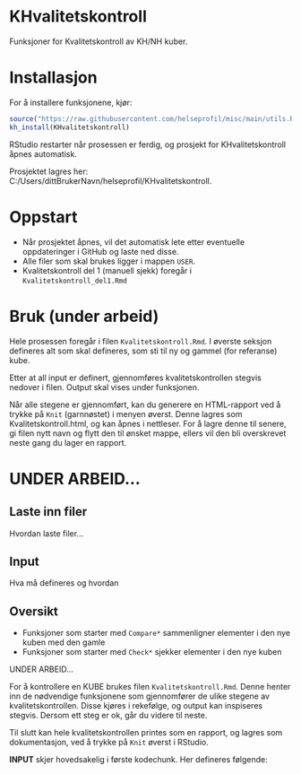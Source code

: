 # KHvalitetskontroll

Funksjoner for Kvalitetskontroll av KH/NH kuber.

# Installasjon

For å installere funksjonene, kjør:
```r
source("https://raw.githubusercontent.com/helseprofil/misc/main/utils.R")
kh_install(KHvalitetskontroll)
```
RStudio restarter når prosessen er ferdig, og prosjekt for KHvalitetskontroll åpnes automatisk. 

Prosjektet lagres her: 
C:/Users/dittBrukerNavn/helseprofil/KHvalitetskontroll.

# Oppstart

- Når prosjektet åpnes, vil det automatisk lete etter eventuelle oppdateringer i GitHub og laste ned disse. 
- Alle filer som skal brukes ligger i mappen `USER`.
- Kvalitetskontroll del 1 (manuell sjekk) foregår i `Kvalitetskontroll_del1.Rmd`

# Bruk (under arbeid)
Hele prosessen foregår i filen `Kvalitetskontroll.Rmd`. I øverste seksjon defineres alt som skal defineres, som sti til ny og gammel (for referanse) kube. 

Etter at all input er definert, gjennomføres kvalitetskontrollen stegvis nedover i filen. Output skal vises under funksjonen. 

Når alle stegene er gjennomført, kan du generere en HTML-rapport ved å trykke på `Knit` (garnnøstet) i menyen øverst. Denne lagres som Kvalitetskontroll.html, og kan åpnes i nettleser. For å lagre denne til senere, gi filen nytt navn og flytt den til ønsket mappe, ellers vil den bli overskrevet neste gang du lager en rapport. 



# UNDER ARBEID...


## Laste inn filer

Hvordan laste filer...

## Input

Hva må defineres og hvordan


## Oversikt
- Funksjoner som starter med `Compare*` sammenligner elementer i den nye kuben med den gamle
- Funksjoner som starter med `Check*` sjekker elementer i den nye kuben

UNDER ARBEID...

For å kontrollere en KUBE brukes filen `Kvalitetskontroll.Rmd`. Denne henter inn de nødvendige funksjonene som gjennomfører de ulike stegene av kvalitetskontrollen. Disse kjøres i rekefølge, og output kan inspiseres stegvis. Dersom ett steg er ok, går du videre til neste. 

Til slutt kan hele kvalitetskontrollen printes som en rapport, og lagres som dokumentasjon, ved å trykke på `Knit` øverst i RStudio.

**INPUT** skjer hovedsakelig i første kodechunk. Her defineres følgende: